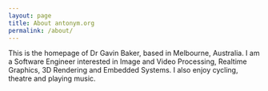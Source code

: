 ```yaml
---
layout: page
title: About antonym.org
permalink: /about/
---
```


This is the homepage of Dr Gavin Baker, based in Melbourne, Australia.  I am
a Software Engineer interested in Image and Video Processing, Realtime
Graphics, 3D Rendering and Embedded Systems. I also enjoy cycling, theatre
and playing music.
